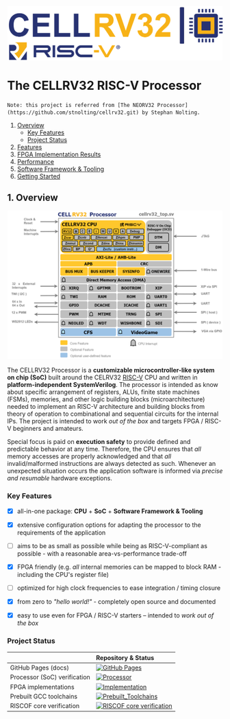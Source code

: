 [![CELLRV32](https://github.com/DatNguyen97-VN/cellrv32/blob/main/doc/figures/cellrv32%20logo.png)](https://github.com/DatNguyen97-VN/cellrv32/tree/main)

# The CELLRV32 RISC-V Processor
`Note: this project is referred from [The NEORV32 Processor](https://github.com/stnolting/cellrv32.git) by Stephan Nolting.`

1. [Overview](#1-Overview)
   * [Key Features](#Key-Features)
   * [Project Status](#Project-Status)
2. [Features](#2-Features)
3. [FPGA Implementation Results](#3-FPGA-Implementation-Results)
4. [Performance](#4-Performance)
5. [Software Framework & Tooling](#5-Software-Framework-and-Tooling)
6. [Getting Started](#6-Getting-Started)

## 1. Overview
![cellrv32 overview](https://github.com/DatNguyen97-VN/cellrv32/blob/main/doc/figures/cellrv32%20top.png)


The CELLRV32 Processor is a **customizable microcontroller-like system on chip (SoC)** built around the CELRV32
[RISC-V](https://riscv.org/) CPU and written in **platform-independent SystemVerilog**. The processor is intended as know about specific arrangement of registers, ALUs, finite state machines (FSMs), memories, and other logic building blocks (microarchitecture) needed to implement an RISC-V architecture and building blocks from theory of operation to combinational and sequential circuits for the internal IPs. The project is intended to work _out of the box_ and targets
FPGA / RISC-V beginners and amateurs.

Special focus is paid on **execution safety** to provide defined and predictable behavior at any time.
Therefore, the CPU ensures that _all_ memory accesses are properly acknowledged and that _all_ invalid/malformed
instructions are always detected as such. Whenever an unexpected situation occurs the application software is
informed via _precise and resumable_ hardware exceptions.


### Key Features

- [x] all-in-one package: **CPU** + **SoC** + **Software Framework & Tooling**
- [x] extensive configuration options for adapting the processor to the requirements of the application
- [ ] aims to be as small as possible while being as RISC-V-compliant as possible - with a reasonable area-vs-performance trade-off
- [x] FPGA friendly (e.g. _all_ internal memories can be mapped to block RAM - including the CPU's register file)
- [ ] optimized for high clock frequencies to ease integration / timing closure
- [x] from zero to _"hello world!"_ - completely open source and documented
- [x] easy to use even for FPGA / RISC-V starters – intended to _work out of the box_


### Project Status

|         | Repository & Status |
|:--------|:----------|
| GitHub Pages (docs)          | [![GitHub Pages](https://img.shields.io/badge/up-00FF00?style=plastic&logo=github&label=NEORV32.pdf)](https://github.com/DatNguyen97-VN/cellrv32/blob/main/doc/datasheet/NEORV32.pdf) |
| Processor (SoC) verification | [![Processor](https://img.shields.io/badge/Not%20Start-FF0000?style=plastic&logo=adminer&label=Processor%20Check)](https://github.com/DatNguyen97-VN/cellrv32/tree/main)|
| FPGA implementations         | [![Implementation](https://img.shields.io/badge/passing-00FF00?style=plastic&logo=amazonec2&logoColor=DC7633&label=Implementation)](https://github.com/DatNguyen97-VN/cellrv32/tree/main) |
| Prebuilt GCC toolchains      | [![Prebuilt_Toolchains](https://img.shields.io/badge/passing-00FF00?style=plastic&logo=amazondynamodb&label=Prebuilt%20GCC%20toolchains)](https://github.com/stnolting/riscv-gcc-prebuilt/actions/workflows/main.yml) |
| RISCOF core verification     | [![RISCOF core verification](https://img.shields.io/badge/failing-FF0000?style=plastic&logo=amazoncloudwatch&label=cellrv32-riscof)](https://github.com/stnolting/neorv32-riscof.git)|
